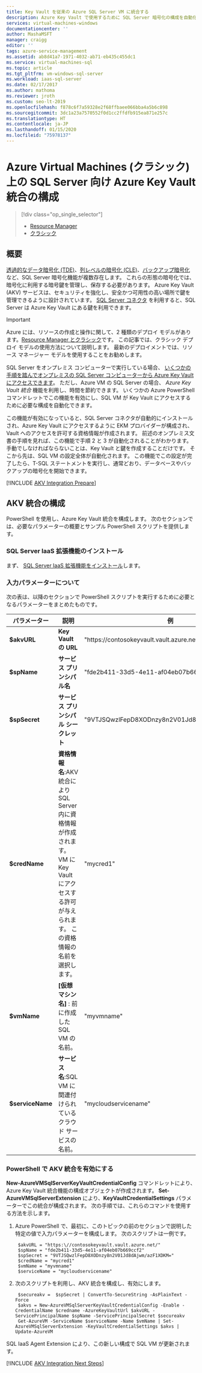 ```yaml
---
title: Key Vault を従来の Azure SQL Server VM に統合する
description: Azure Key Vault で使用するために SQL Server 暗号化の構成を自動化する方法について説明します。 このトピックでは、クラシック デプロイ モデルで作成される SQL Server 仮想マシンで Azure Key Vault 統合を使用する方法について説明します。
services: virtual-machines-windows
documentationcenter: ''
author: MashaMSFT
manager: craigg
editor: ''
tags: azure-service-management
ms.assetid: ab8d41a7-1971-4032-ab71-eb435c455dc1
ms.service: virtual-machines-sql
ms.topic: article
ms.tgt_pltfrm: vm-windows-sql-server
ms.workload: iaas-sql-server
ms.date: 02/17/2017
ms.author: mathoma
ms.reviewer: jroth
ms.custom: seo-lt-2019
ms.openlocfilehash: f878c6f7a59328e2f68ffbaee066bba4a5b6c898
ms.sourcegitcommit: 3dc1a23a7570552f0d1cc2ffdfb915ea871e257c
ms.translationtype: HT
ms.contentlocale: ja-JP
ms.lasthandoff: 01/15/2020
ms.locfileid: "75978137"
---
```

# <a name="configure-azure-key-vault-integration-for-sql-server-on-azure-virtual-machines-classic"></a>Azure Virtual Machines (クラシック) 上の SQL Server 向け Azure Key Vault 統合の構成
> [!div class="op_single_selector"]
> * [Resource Manager](../sql/virtual-machines-windows-ps-sql-keyvault.md)
> * [クラシック](../classic/ps-sql-keyvault.md)
> 
> 

## <a name="overview"></a>概要
[透過的なデータ暗号化 (TDE)](https://msdn.microsoft.com/library/bb934049.aspx)、[列レベルの暗号化 (CLE)](https://msdn.microsoft.com/library/ms173744.aspx)、[バックアップ暗号化](https://msdn.microsoft.com/library/dn449489.aspx) など、SQL Server 暗号化機能が複数存在します。 これらの形態の暗号化では、暗号化に利用する暗号鍵を管理し、保存する必要があります。 Azure Key Vault (AKV) サービスは、セキュリティを強化し、安全かつ可用性の高い場所で鍵を管理できるように設計されています。 [SQL Server コネクタ](https://www.microsoft.com/download/details.aspx?id=45344) を利用すると、SQL Server は Azure Key Vault にある鍵を利用できます。

> [!IMPORTANT] 
> Azure には、リソースの作成と操作に関して、2 種類のデプロイ モデルがあります。[Resource Manager とクラシック](../../../azure-resource-manager/management/deployment-models.md)です。 この記事では、クラシック デプロイ モデルの使用方法について説明します。 最新のデプロイメントでは、リソース マネージャー モデルを使用することをお勧めします。

SQL Server をオンプレミス コンピューターで実行している場合、 [いくつかの手順を踏んでオンプレミスの SQL Server コンピューターから Azure Key Vault にアクセスできます](https://msdn.microsoft.com/library/dn198405.aspx)。 ただし、Azure VM の SQL Server の場合、 *Azure Key Vault 統合* 機能を利用し、時間を節約できます。 いくつかの Azure PowerShell コマンドレットでこの機能を有効にし、SQL VM が Key Vault にアクセスするために必要な構成を自動化できます。

この機能が有効になっていると、SQL Server コネクタが自動的にインストールされ、Azure Key Vault にアクセスするように EKM プロバイダーが構成され、Vault へのアクセスを許可する資格情報が作成されます。 前述のオンプレミス文書の手順を見れば、この機能で手順 2 と 3 が自動化されることがわかります。 手動でしなければならないことは、Key Vault と鍵を作成することだけです。 そこから先は、SQL VM の設定全体が自動化されます。 この機能でこの設定が完了したら、T-SQL ステートメントを実行し、通常どおり、データベースやバックアップの暗号化を開始できます。

[!INCLUDE [AKV Integration Prepare](../../../../includes/virtual-machines-sql-server-akv-prepare.md)]

## <a name="configure-akv-integration"></a>AKV 統合の構成
PowerShell を使用し、Azure Key Vault 統合を構成します。 次のセクションでは、必要なパラメーターの概要とサンプル PowerShell スクリプトを提供します。

### <a name="install-the-sql-server-iaas-extension"></a>SQL Server IaaS 拡張機能のインストール
まず、 [SQL Server IaaS 拡張機能をインストール](../classic/sql-server-agent-extension.md)します。

### <a name="understand-the-input-parameters"></a>入力パラメーターについて
次の表は、以降のセクションで PowerShell スクリプトを実行するために必要となるパラメーターをまとめたものです。

| パラメーター | 説明 | 例 |
| --- | --- | --- |
| **$akvURL** |**Key Vault の URL** |"https:\//contosokeyvault.vault.azure.net/" |
| **$spName** |**サービス プリンシパル名** |"fde2b411-33d5-4e11-af04eb07b669ccf2" |
| **$spSecret** |**サービス プリンシパル シークレット** |"9VTJSQwzlFepD8XODnzy8n2V01Jd8dAjwm/azF1XDKM=" |
| **$credName** |**資格情報名**:AKV 統合により SQL Server 内に資格情報が作成されます。VM に Key Vault にアクセスする許可が与えられます。 この資格情報の名前を選択します。 |"mycred1" |
| **$vmName** |**[仮想マシン名]** : 前に作成した SQL VM の名前。 |"myvmname" |
| **$serviceName** |**サービス名**:SQL VM に関連付けられているクラウド サービスの名前。 |"mycloudservicename" |

### <a name="enable-akv-integration-with-powershell"></a>PowerShell で AKV 統合を有効にする
**New-AzureVMSqlServerKeyVaultCredentialConfig** コマンドレットにより、Azure Key Vault 統合機能の構成オブジェクトが作成されます。 **Set-AzureVMSqlServerExtension** により、**KeyVaultCredentialSettings** パラメーターでこの統合が構成されます。 次の手順では、これらのコマンドを使用する方法を示します。

1. Azure PowerShell で、最初に、このトピックの前のセクションで説明した特定の値で入力パラメーターを構成します。 次のスクリプトは一例です。
   
        $akvURL = "https:\//contosokeyvault.vault.azure.net/"
        $spName = "fde2b411-33d5-4e11-af04eb07b669ccf2"
        $spSecret = "9VTJSQwzlFepD8XODnzy8n2V01Jd8dAjwm/azF1XDKM="
        $credName = "mycred1"
        $vmName = "myvmname"
        $serviceName = "mycloudservicename"
2. 次のスクリプトを利用し、AKV 統合を構成し、有効にします。
   
        $secureakv =  $spSecret | ConvertTo-SecureString -AsPlainText -Force
        $akvs = New-AzureVMSqlServerKeyVaultCredentialConfig -Enable -CredentialName $credname -AzureKeyVaultUrl $akvURL -ServicePrincipalName $spName -ServicePrincipalSecret $secureakv
        Get-AzureVM -ServiceName $serviceName -Name $vmName | Set-AzureVMSqlServerExtension -KeyVaultCredentialSettings $akvs | Update-AzureVM

SQL IaaS Agent Extension により、この新しい構成で SQL VM が更新されます。

[!INCLUDE [AKV Integration Next Steps](../../../../includes/virtual-machines-sql-server-akv-next-steps.md)]

